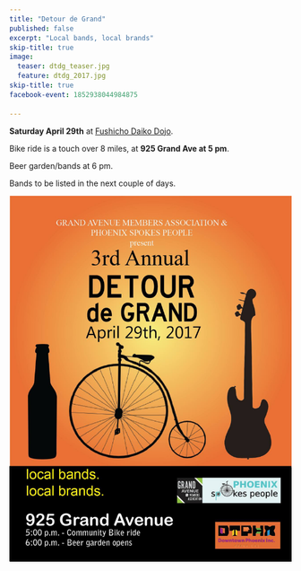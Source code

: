 ```yaml
---
title: "Detour de Grand"
published: false
excerpt: "Local bands, local brands"
skip-title: true
image:
  teaser: dtdg_teaser.jpg
  feature: dtdg_2017.jpg
skip-title: true
facebook-event: 1852938044984875

---
```


**Saturday April 29th** at [Fushicho Daiko Dojo](http://taikoaz.com/about/).

Bike ride is a touch over 8 miles, at **925 Grand Ave at 5 pm**.

Beer garden/bands at 6 pm.

Bands to be listed in the next couple of days.

![](/images/dtdg_2017_poster.jpg)
